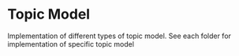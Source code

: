 # Topic Model

Implementation of different types of topic model.
See each folder for implementation of specific topic model
